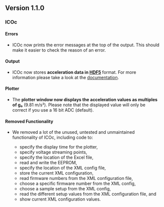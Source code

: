 ## Version 1.1.0

### ICOc

#### Errors

- ICOc now prints the error messages at the top of the output. This should make it easier to check the reason of an error.

#### Output

- ICOc now stores **acceleration data in [HDF5](https://www.hdfgroup.org/solutions/hdf5)** format. For more information please take a look at the [documentation](https://github.com/mytoolit/ICOc/#documentation).

#### Plotter

- The **plotter window now displays the acceleration values as multiples of g₀** (9.81 m/s²). Please note that the displayed value will only be correct if you use a 16 bit ADC (default).

#### Removed Functionality

- We removed a lot of the unused, untested and unmaintained functionality of ICOc, including code to:

  - specify the display time for the plotter,
  - specify voltage streaming points,
  - specify the location of the Excel file,
  - read and write the EEPROM,
  - specify the location of the XML config file,
  - store the current XML configuration,
  - read firmware numbers from the XML configuration file,
  - choose a specific firmware number from the XML config,
  - choose a sample setup from the XML config,
  - read the different setup values from the XML configuration file, and
  - show current XML configuration values.
